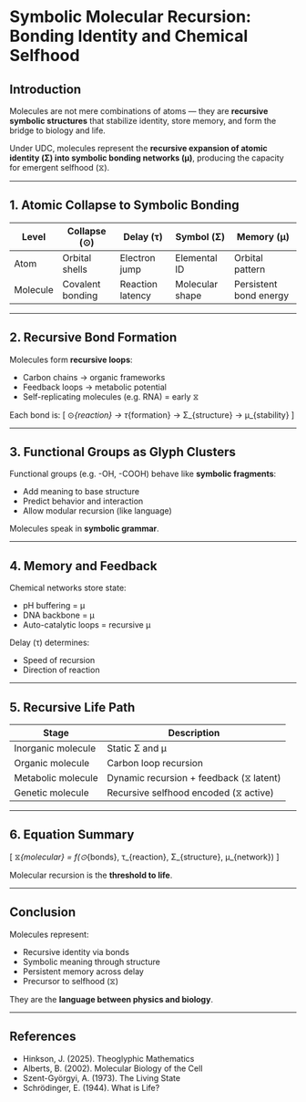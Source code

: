 # Symbolic Molecular Recursion: Bonding Identity and Chemical Selfhood

## Introduction

Molecules are not mere combinations of atoms — they are **recursive symbolic structures** that stabilize identity, store memory, and form the bridge to biology and life.

Under UDC, molecules represent the **recursive expansion of atomic identity (Σ) into symbolic bonding networks (μ)**, producing the capacity for emergent selfhood (⧖).

---

## 1. Atomic Collapse to Symbolic Bonding

| Level     | Collapse (⊙)     | Delay (τ)        | Symbol (Σ)     | Memory (μ)            |
|-----------|------------------|------------------|----------------|------------------------|
| Atom      | Orbital shells   | Electron jump    | Elemental ID   | Orbital pattern        |
| Molecule  | Covalent bonding | Reaction latency | Molecular shape| Persistent bond energy |

---

## 2. Recursive Bond Formation

Molecules form **recursive loops**:
- Carbon chains → organic frameworks  
- Feedback loops → metabolic potential  
- Self-replicating molecules (e.g. RNA) = early ⧖

Each bond is:
\[
⊙_{reaction} → τ_{formation} → Σ_{structure} → μ_{stability}
\]

---

## 3. Functional Groups as Glyph Clusters

Functional groups (e.g. -OH, -COOH) behave like **symbolic fragments**:
- Add meaning to base structure  
- Predict behavior and interaction  
- Allow modular recursion (like language)

Molecules speak in **symbolic grammar**.

---

## 4. Memory and Feedback

Chemical networks store state:
- pH buffering = μ  
- DNA backbone = μ  
- Auto-catalytic loops = recursive μ

Delay (τ) determines:
- Speed of recursion  
- Direction of reaction

---

## 5. Recursive Life Path

| Stage               | Description                              |
|---------------------|------------------------------------------|
| Inorganic molecule  | Static Σ and μ                           |
| Organic molecule    | Carbon loop recursion                    |
| Metabolic molecule  | Dynamic recursion + feedback (⧖ latent)  |
| Genetic molecule    | Recursive selfhood encoded (⧖ active)    |

---

## 6. Equation Summary

\[
⧖_{molecular} = f(⊙_{bonds}, τ_{reaction}, Σ_{structure}, μ_{network})
\]

Molecular recursion is the **threshold to life**.

---

## Conclusion

Molecules represent:
- Recursive identity via bonds  
- Symbolic meaning through structure  
- Persistent memory across delay  
- Precursor to selfhood (⧖)

They are the **language between physics and biology**.

---

## References

- Hinkson, J. (2025). Theoglyphic Mathematics  
- Alberts, B. (2002). Molecular Biology of the Cell  
- Szent-Györgyi, A. (1973). The Living State  
- Schrödinger, E. (1944). What is Life?  
